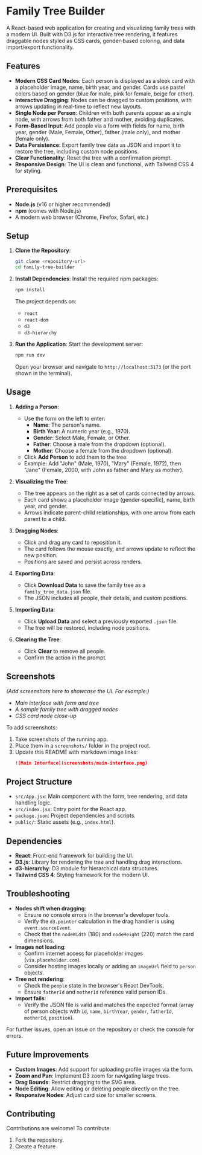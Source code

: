 # Family Tree Builder

A React-based web application for creating and visualizing family trees with a modern UI. Built with D3.js for interactive tree rendering, it features draggable nodes styled as CSS cards, gender-based coloring, and data import/export functionality.

## Features

- **Modern CSS Card Nodes**: Each person is displayed as a sleek card with a placeholder image, name, birth year, and gender. Cards use pastel colors based on gender (blue for male, pink for female, beige for other).
- **Interactive Dragging**: Nodes can be dragged to custom positions, with arrows updating in real-time to reflect new layouts.
- **Single Node per Person**: Children with both parents appear as a single node, with arrows from both father and mother, avoiding duplicates.
- **Form-Based Input**: Add people via a form with fields for name, birth year, gender (Male, Female, Other), father (male only), and mother (female only).
- **Data Persistence**: Export family tree data as JSON and import it to restore the tree, including custom node positions.
- **Clear Functionality**: Reset the tree with a confirmation prompt.
- **Responsive Design**: The UI is clean and functional, with Tailwind CSS 4 for styling.

## Prerequisites

- **Node.js** (v16 or higher recommended)
- **npm** (comes with Node.js)
- A modern web browser (Chrome, Firefox, Safari, etc.)

## Setup

1. **Clone the Repository**:

   ```bash
   git clone <repository-url>
   cd family-tree-builder
   ```

2. **Install Dependencies**:
   Install the required npm packages:

   ```bash
   npm install
   ```

   The project depends on:

   - `react`
   - `react-dom`
   - `d3`
   - `d3-hierarchy`

3. **Run the Application**:
   Start the development server:
   ```bash
   npm run dev
   ```
   Open your browser and navigate to `http://localhost:5173` (or the port shown in the terminal).

## Usage

1. **Adding a Person**:

   - Use the form on the left to enter:
     - **Name**: The person's name.
     - **Birth Year**: A numeric year (e.g., 1970).
     - **Gender**: Select Male, Female, or Other.
     - **Father**: Choose a male from the dropdown (optional).
     - **Mother**: Choose a female from the dropdown (optional).
   - Click **Add Person** to add them to the tree.
   - Example: Add "John" (Male, 1970), "Mary" (Female, 1972), then "Jane" (Female, 2000, with John as father and Mary as mother).

2. **Visualizing the Tree**:

   - The tree appears on the right as a set of cards connected by arrows.
   - Each card shows a placeholder image (gender-specific), name, birth year, and gender.
   - Arrows indicate parent-child relationships, with one arrow from each parent to a child.

3. **Dragging Nodes**:

   - Click and drag any card to reposition it.
   - The card follows the mouse exactly, and arrows update to reflect the new position.
   - Positions are saved and persist across renders.

4. **Exporting Data**:

   - Click **Download Data** to save the family tree as a `family_tree_data.json` file.
   - The JSON includes all people, their details, and custom positions.

5. **Importing Data**:

   - Click **Upload Data** and select a previously exported `.json` file.
   - The tree will be restored, including node positions.

6. **Clearing the Tree**:
   - Click **Clear** to remove all people.
   - Confirm the action in the prompt.

## Screenshots

_(Add screenshots here to showcase the UI. For example:)_

- _Main interface with form and tree_
- _A sample family tree with dragged nodes_
- _CSS card node close-up_

To add screenshots:

1. Take screenshots of the running app.
2. Place them in a `screenshots/` folder in the project root.
3. Update this README with markdown image links:
   ```markdown
   ![Main Interface](screenshots/main-interface.png)
   ```

## Project Structure

- `src/App.jsx`: Main component with the form, tree rendering, and data handling logic.
- `src/index.jsx`: Entry point for the React app.
- `package.json`: Project dependencies and scripts.
- `public/`: Static assets (e.g., `index.html`).

## Dependencies

- **React**: Front-end framework for building the UI.
- **D3.js**: Library for rendering the tree and handling drag interactions.
- **d3-hierarchy**: D3 module for hierarchical data structures.
- **Tailwind CSS 4**: Styling framework for the modern UI.

## Troubleshooting

- **Nodes shift when dragging**:
  - Ensure no console errors in the browser's developer tools.
  - Verify the `d3.pointer` calculation in the drag handler is using `event.sourceEvent`.
  - Check that the `nodeWidth` (180) and `nodeHeight` (220) match the card dimensions.
- **Images not loading**:
  - Confirm internet access for placeholder images (`via.placeholder.com`).
  - Consider hosting images locally or adding an `imageUrl` field to `person` objects.
- **Tree not rendering**:
  - Check the `people` state in the browser's React DevTools.
  - Ensure `fatherId` and `motherId` reference valid person IDs.
- **Import fails**:
  - Verify the JSON file is valid and matches the expected format (array of person objects with `id`, `name`, `birthYear`, `gender`, `fatherId`, `motherId`, `position`).

For further issues, open an issue on the repository or check the console for errors.

## Future Improvements

- **Custom Images**: Add support for uploading profile images via the form.
- **Zoom and Pan**: Implement D3 zoom for navigating large trees.
- **Drag Bounds**: Restrict dragging to the SVG area.
- **Node Editing**: Allow editing or deleting people directly on the tree.
- **Responsive Nodes**: Adjust card size for smaller screens.

## Contributing

Contributions are welcome! To contribute:

1. Fork the repository.
2. Create a feature
